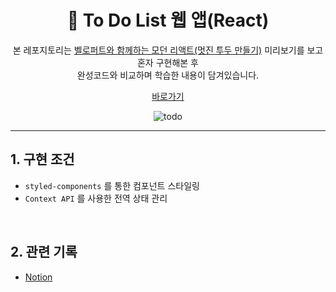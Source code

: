 <div align="center">
<h1>📑 To Do List 웹 앱(React)</h1>

본 레포지토리는 [벨로퍼트와 함께하는 모던 리액트(멋진 투두 만들기)](https://react.vlpt.us/mashup-todolist/) 미리보기를 보고 혼자 구현해본 후   
완성코드와 비교하며 학습한 내용이 담겨있습니다. 

[바로가기](https://toy-todolist.netlify.app/)

![todo](https://user-images.githubusercontent.com/65934208/232988400-e68ba6ff-76e5-40b5-a228-201fea458e7a.gif)


</div>

---

## 1. 구현 조건
*  `styled-components` 를 통한 컴포넌트 스타일링
* `Context API` 를 사용한 전역 상태 관리

<br>

## 2. 관련 기록
* [Notion](https://yiseo.notion.site/To-DoList-911109d8cda94c0cbf323c0921338d7b)
